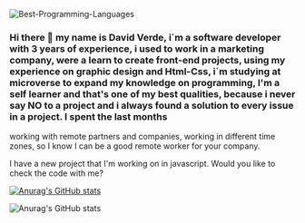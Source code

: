 ![Best-Programming-Languages](https://user-images.githubusercontent.com/99683363/173456626-2552e755-bd04-4af7-ac3a-ec9bdfc78304.jpg)


### Hi there 👋 my name is David Verde, i´m a software developer with 3 years of experience, i used to work in a marketing company, were a learn to create front-end projects, using my experience on graphic design and Html-Css, i´m studying at microverse to expand my knowledge on programming, I'm a self learner and that's one of my best qualities, because i never say NO to a project and i always found a solution to every issue in a project. I spent the last months 
working with remote partners and companies, working in different time zones, so I know I can be a good remote worker for your company.

I have a new project that I'm working on in javascript. Would you like to check the code with me?


[![Anurag's GitHub stats](https://github-readme-stats.vercel.app/api?username=David-Verde)](https://github.com/anuraghazra/github-readme-stats)

![Anurag's GitHub stats](https://github-readme-stats.vercel.app/api?username=David-Verde&show_icons=true&theme=radical)
